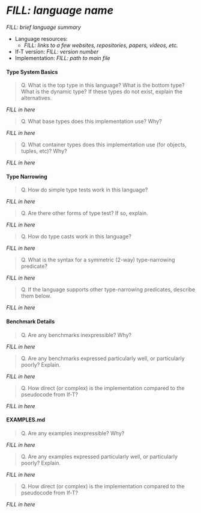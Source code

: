 _FILL: language name_
===

_FILL: brief language summary_

* Language resources:
  - _FILL: links to a few websites, repositories, papers, videos, etc._
* If-T version: _FILL: version number_
* Implementation: _FILL: path to main file_


#### Type System Basics

> Q. What is the top type in this language? What is the bottom type? What is the dynamic type?
> If these types do not exist, explain the alternatives.

_FILL in here_


> Q. What base types does this implementation use? Why?

_FILL in here_


> Q. What container types does this implementation use (for objects, tuples, etc)? Why?

_FILL in here_


#### Type Narrowing

> Q. How do simple type tests work in this language?

_FILL in here_


> Q. Are there other forms of type test? If so, explain.

_FILL in here_


> Q. How do type casts work in this language?

_FILL in here_


> Q. What is the syntax for a symmetric (2-way) type-narrowing predicate?

_FILL in here_


> Q. If the language supports other type-narrowing predicates, describe them below.

_FILL in here_


#### Benchmark Details

> Q. Are any benchmarks inexpressible? Why?

_FILL in here_


> Q. Are any benchmarks expressed particularly well, or particularly poorly? Explain.

_FILL in here_


> Q. How direct (or complex) is the implementation compared to the pseudocode from If-T?

_FILL in here_


#### EXAMPLES.md

> Q. Are any examples inexpressible? Why?

_FILL in here_


> Q. Are any examples expressed particularly well, or particularly poorly? Explain.

_FILL in here_


> Q. How direct (or complex) is the implementation compared to the pseudocode from If-T?

_FILL in here_


